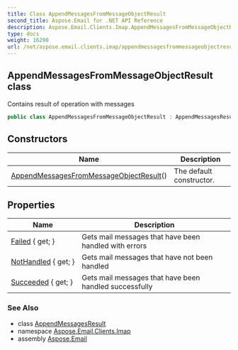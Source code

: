 ```yaml
---
title: Class AppendMessagesFromMessageObjectResult
second_title: Aspose.Email for .NET API Reference
description: Aspose.Email.Clients.Imap.AppendMessagesFromMessageObjectResult class. Contains result of operation with messages
type: docs
weight: 16290
url: /net/aspose.email.clients.imap/appendmessagesfrommessageobjectresult/
---
```

## AppendMessagesFromMessageObjectResult class

Contains result of operation with messages

```csharp
public class AppendMessagesFromMessageObjectResult : AppendMessagesResult
```

## Constructors

| Name | Description |
| --- | --- |
| [AppendMessagesFromMessageObjectResult](appendmessagesfrommessageobjectresult/)() | The default constructor. |

## Properties

| Name | Description |
| --- | --- |
| [Failed](../../aspose.email.clients.imap/appendmessagesfrommessageobjectresult/failed/) { get; } | Gets mail messages that have been handled with errors |
| [NotHandled](../../aspose.email.clients.imap/appendmessagesfrommessageobjectresult/nothandled/) { get; } | Gets mail messages that have not been handled |
| [Succeeded](../../aspose.email.clients.imap/appendmessagesfrommessageobjectresult/succeeded/) { get; } | Gets mail messages that have been handled successfully |

### See Also

* class [AppendMessagesResult](../appendmessagesresult/)
* namespace [Aspose.Email.Clients.Imap](../../aspose.email.clients.imap/)
* assembly [Aspose.Email](../../)


